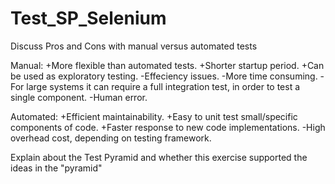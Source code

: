 # Test_SP_Selenium

Discuss Pros and Cons with manual versus automated tests

Manual:
+More flexible than automated tests.
+Shorter startup period.
+Can be used as exploratory testing.
-Effeciency issues. 
-More time consuming.
-For large systems it can require a full integration test, in order to test a single component.
-Human error.

Automated:
+Efficient maintainability.
+Easy to unit test small/specific components of code.
+Faster response to new code implementations.
-High overhead cost, depending on testing framework.

Explain about the Test Pyramid and whether this exercise supported the ideas in the "pyramid"

